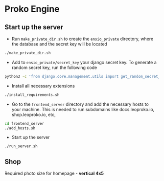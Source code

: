# Proko Engine

## Start up the server
- Run ``make_private_dir.sh`` to create the `ensio_private` directory, where the database and the secret key will be located
```bash
./make_private_dir.sh
```

- Add to `ensio_private/secret_key` your django secret key. To generate a random secret key, run the following code
```bash
python3 -c 'from django.core.management.utils import get_random_secret_key; print(get_random_secret_key())'
```

- Install all necessary extensions
```bash
./install_requirements.sh
```

- Go to the `frontend_server` directory and add the necessary hosts to your machine. This is needed to run subdomains like docs.leoproko.io, shop.leoproko.io, etc,
```bash
cd frontend_server
./add_hosts.sh
```

- Start up the server
```bash
./run_server.sh
```

## Shop
Required photo size for homepage - **vertical 4x5**
